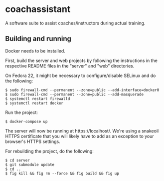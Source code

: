 # coachassistant

A software suite to assist coaches/instructors during actual training.

## Building and running

Docker needs to be installed.

First, build the server and web projects by following the instructions in the
respective README files in the "server" and "web" directories.

On Fedora 22, it might be necessary to configure/disable SELinux and do the
following:

    $ sudo firewall-cmd --permanent --zone=public --add-interface=docker0
    $ sudo firewall-cmd --permanent --zone=public --add-masquerade
    $ systemctl restart firewalld
    $ systemctl restart docker

Run the project:

    $ docker-compose up

The server will now be running at https://localhost/. We're using a snakeoil
HTTPS certificate that you will likely have to add as an exception to your
browser's HTTPS settings.

For rebuilding the project, do the following:

    $ cd server
    $ git submodule update
    $ cd ..
    $ fig kill && fig rm --force && fig build && fig up
